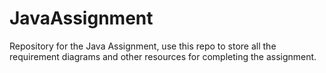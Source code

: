 # JavaAssignment
Repository for the Java Assignment, use this repo to store all the requirement diagrams and other resources for completing the assignment. 
